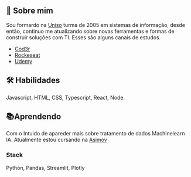 
## 🚀 Sobre mim
Sou formardo na [Uniso](https://uniso.br/) turma de 2005 em sistemas de informação, desde então, continuo me atualizando sobre novas ferramentas e formas de construir soluções com TI. Esses são alguns canais de estudos. 
- [Cod3r](https://www.cod3r.com.br/)
- [Rockeseat](https://www.rocketseat.com.br/)
- [Udemy](https://www.udemy.com/)



## 🛠 Habilidades
Javascript, HTML, CSS, Typescript, React, Node.


## 📚Aprendendo

Com o Intuido de apareder mais sobre tratamento de dados Machinelearn IA. Atualmente estou cursando na [Asimov](https://asimov.academy/)

### Stack
Python, Pandas, Streamlit, Plotly


